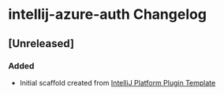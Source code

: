 <!-- Keep a Changelog guide -> https://keepachangelog.com -->

# intellij-azure-auth Changelog

## [Unreleased]
### Added
- Initial scaffold created from [IntelliJ Platform Plugin Template](https://github.com/JetBrains/intellij-platform-plugin-template)
